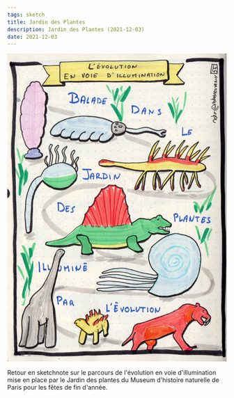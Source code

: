 ```yaml
---
tags: sketch
title: Jardin des Plantes
description: Jardin des Plantes (2021-12-03)
date: 2021-12-03
---
```


![](55_Jardin-des-Plantes_2021-12-03.jpg) 


<p>
    Retour en sketchnote sur le parcours de l'évolution en voie d'illumination mise en place 
    par le Jardin des plantes du Museum d'histoire naturelle de Paris
    pour les fêtes de fin d'année.
</p>